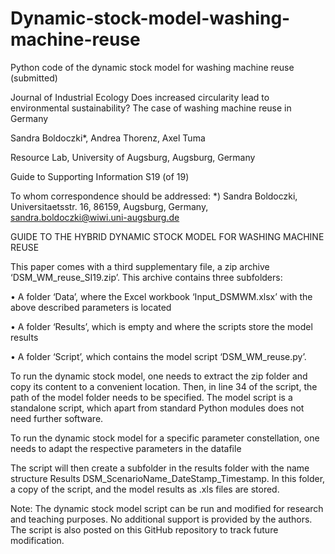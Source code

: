 # Dynamic-stock-model-washing-machine-reuse

Python code of the dynamic stock model for washing machine reuse (submitted)

Journal of Industrial Ecology
Does increased circularity lead to environmental sustainability? The case of washing machine reuse in Germany

Sandra Boldoczki*, Andrea Thorenz, Axel Tuma

Resource Lab, University of Augsburg, Augsburg, Germany

Guide to Supporting Information S19 (of 19)

To whom correspondence should be addressed: *) Sandra Boldoczki, Universitaetsstr. 16, 86159, Augsburg, Germany, sandra.boldoczki@wiwi.uni-augsburg.de

GUIDE TO THE HYBRID DYNAMIC STOCK MODEL FOR WASHING MACHINE REUSE

This paper comes with a third supplementary file, a zip archive ‘DSM_WM_reuse_SI19.zip’. This archive contains three subfolders:

• A folder ‘Data’, where the Excel workbook ‘Input_DSMWM.xlsx’ with the above described parameters is located

• A folder ‘Results’, which is empty and where the scripts store the model results

• A folder ‘Script’, which contains the model script ‘DSM_WM_reuse.py’.

To run the dynamic stock model, one needs to extract the zip folder and copy its content to a convenient location. Then, in line 34 of the script, the path of the model folder needs to be specified. The model script is a standalone script, which apart from standard Python modules does not need further software.

To run the dynamic stock model for a specific parameter constellation, one needs to adapt the respective parameters in the datafile

The script will then create a subfolder in the results folder with the name structure Results DSM_ScenarioName_DateStamp_Timestamp. In this folder, a copy of the script, and the model results as .xls files are stored.

Note: The dynamic stock model script can be run and modified for research and teaching purposes. No additional support is provided by the authors. The script is also posted on this GitHub repository to track future modification.
